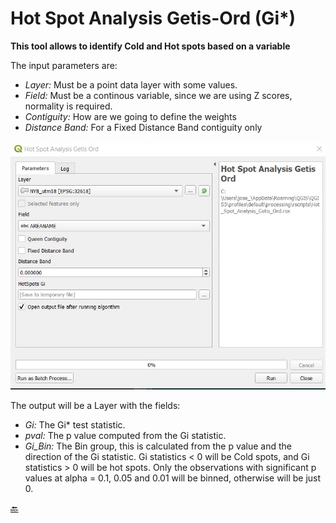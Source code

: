 # Hot Spot Analysis Getis-Ord (Gi*)

**This tool allows to identify Cold and Hot spots based on a variable** 

The input parameters are:  
* *Layer:* Must be a point data layer with some values.  
* *Field:* Must be a continous variable, since we are using Z scores, normality is required.  
* *Contiguity:* How are we going to define the weights
* *Distance Band:* For a Fixed Distance Band contiguity only

<img src="Images/Gi01.png" alt="Img01"/>

The output will be a Layer with the fields:  
* *Gi:* The Gi* test statistic.  
* *pval:* The p value computed from the Gi statistic.  
* *Gi_Bin:* The Bin group, this is calculated from the p value and the direction of the Gi statistic. Gi statistics < 0 will be Cold spots, and Gi statistics > 0 will be hot spots. Only the observations with significant p values at alpha = 0.1, 0.05 and 0.01 will be binned, otherwise will be just 0.  

[:back:](../../Readme.md)